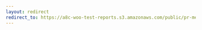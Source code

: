 ```yaml
---
layout: redirect
redirect_to: https://a8c-woo-test-reports.s3.amazonaws.com/public/pr-merge/39419/e2e/index.html
---
```

